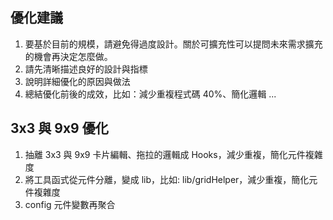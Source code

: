 ## 優化建議

1. 要基於目前的規模，請避免得過度設計。關於可擴充性可以提問未來需求擴充的機會再決定怎麼做。
2. 請先清晰描述良好的設計與指標
3. 說明詳細優化的原因與做法
4. 總結優化前後的成效，比如：減少重複程式碼 40%、簡化邏輯 ...

## 3x3 與 9x9 優化

1. 抽離 3x3 與 9x9 卡片編輯、拖拉的邏輯成 Hooks，減少重複，簡化元件複雜度
2. 將工具函式從元件分離，變成 lib，比如: lib/gridHelper，減少重複，簡化元件複雜度
3. config 元件變數再聚合
